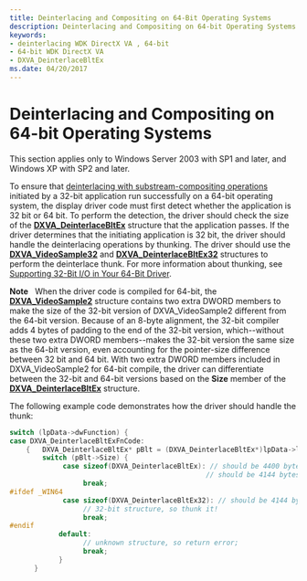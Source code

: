 ```yaml
---
title: Deinterlacing and Compositing on 64-Bit Operating Systems
description: Deinterlacing and Compositing on 64-bit Operating Systems
keywords:
- deinterlacing WDK DirectX VA , 64-bit
- 64-bit WDK DirectX VA
- DXVA_DeinterlaceBltEx
ms.date: 04/20/2017
---
```


# Deinterlacing and Compositing on 64-bit Operating Systems


This section applies only to Windows Server 2003 with SP1 and later, and Windows XP with SP2 and later.

To ensure that [deinterlacing with substream-compositing operations](performing-deinterlacing-with-substream-compositing-operations.md) initiated by a 32-bit application run successfully on a 64-bit operating system, the display driver code must first detect whether the application is 32 bit or 64 bit. To perform the detection, the driver should check the size of the [**DXVA\_DeinterlaceBltEx**](/windows-hardware/drivers/ddi/dxva/ns-dxva-_dxva_deinterlacebltex) structure that the application passes. If the driver determines that the initiating application is 32 bit, the driver should handle the deinterlacing operations by thunking. The driver should use the [**DXVA\_VideoSample32**](/windows-hardware/drivers/ddi/dxva/ns-dxva-_dxva_videosample32) and [**DXVA\_DeinterlaceBltEx32**](/windows-hardware/drivers/ddi/dxva/ns-dxva-_dxva_deinterlacebltex32) structures to perform the deinterlace thunk. For more information about thunking, see [Supporting 32-Bit I/O in Your 64-Bit Driver](../kernel/supporting-32-bit-i-o-in-your-64-bit-driver.md).

**Note**   When the driver code is compiled for 64-bit, the [**DXVA\_VideoSample2**](/windows-hardware/drivers/ddi/dxva/ns-dxva-_dxva_videosample2) structure contains two extra DWORD members to make the size of the 32-bit version of DXVA\_VideoSample2 different from the 64-bit version. Because of an 8-byte alignment, the 32-bit compiler adds 4 bytes of padding to the end of the 32-bit version, which--without these two extra DWORD members--makes the 32-bit version the same size as the 64-bit version, even accounting for the pointer-size difference between 32 bit and 64 bit.
With two extra DWORD members included in DXVA\_VideoSample2 for 64-bit compile, the driver can differentiate between the 32-bit and 64-bit versions based on the **Size** member of the [**DXVA\_DeinterlaceBltEx**](/windows-hardware/drivers/ddi/dxva/ns-dxva-_dxva_deinterlacebltex) structure.

 

The following example code demonstrates how the driver should handle the thunk:

```cpp
switch (lpData->dwFunction) {
case DXVA_DeinterlaceBltExFnCode:
    {   DXVA_DeinterlaceBltEx* pBlt = (DXVA_DeinterlaceBltEx*)lpData->lpInputData; 
        switch (pBlt->Size) {
             case sizeof(DXVA_DeinterlaceBltEx): // should be 4400 bytes on Win64
                                                // should be 4144 bytes on Win32
                  break;
#ifdef _WIN64
             case sizeof(DXVA_DeinterlaceBltEx32): // should be 4144 bytes
                  // 32-bit structure, so thunk it!
                  break;
#endif
            default:
                  // unknown structure, so return error;
                  break;
            }
      }
```

 

